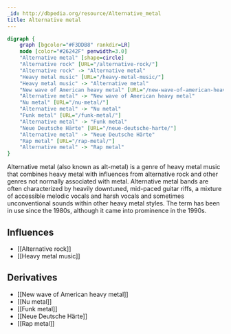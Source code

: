 ```yaml
---
_id: http://dbpedia.org/resource/Alternative_metal
title: Alternative metal
---
```


```dot
digraph {
	graph [bgcolor="#F3DDB8" rankdir=LR]
	node [color="#26242F" penwidth=3.0]
	"Alternative metal" [shape=circle]
	"Alternative rock" [URL="/alternative-rock/"]
	"Alternative rock" -> "Alternative metal"
	"Heavy metal music" [URL="/heavy-metal-music/"]
	"Heavy metal music" -> "Alternative metal"
	"New wave of American heavy metal" [URL="/new-wave-of-american-heavy-metal/"]
	"Alternative metal" -> "New wave of American heavy metal"
	"Nu metal" [URL="/nu-metal/"]
	"Alternative metal" -> "Nu metal"
	"Funk metal" [URL="/funk-metal/"]
	"Alternative metal" -> "Funk metal"
	"Neue Deutsche Härte" [URL="/neue-deutsche-harte/"]
	"Alternative metal" -> "Neue Deutsche Härte"
	"Rap metal" [URL="/rap-metal/"]
	"Alternative metal" -> "Rap metal"
}
```

Alternative metal (also known as alt-metal) is a genre of heavy metal music that combines heavy metal with influences from alternative rock and other genres not normally associated with metal. Alternative metal bands are often characterized by heavily downtuned, mid-paced guitar riffs, a mixture of accessible melodic vocals and harsh vocals and sometimes unconventional sounds within other heavy metal styles. The term has been in use since the 1980s, although it came into prominence in the 1990s.

## Influences
- [[Alternative rock]]
- [[Heavy metal music]]

## Derivatives
- [[New wave of American heavy metal]]
- [[Nu metal]]
- [[Funk metal]]
- [[Neue Deutsche Härte]]
- [[Rap metal]]
